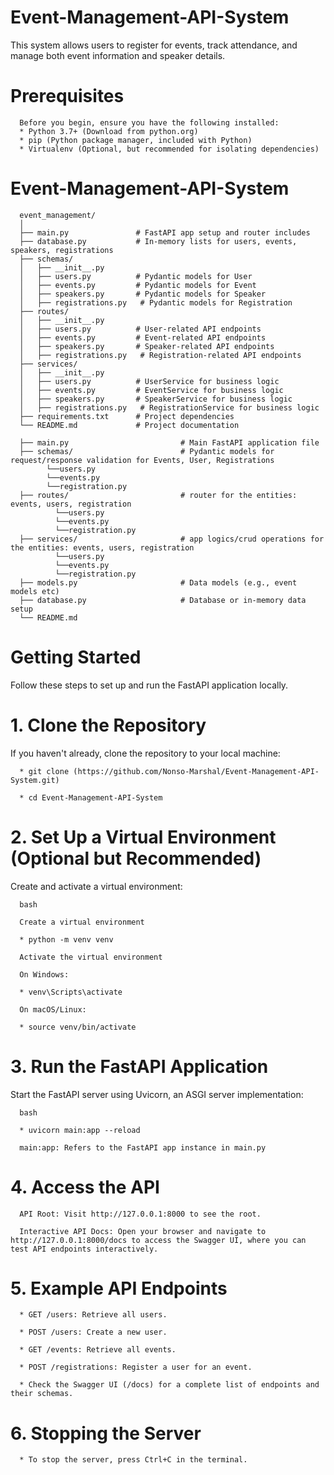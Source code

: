 # Event-Management-API-System

This system allows users to register for events, track attendance, and manage both event information and speaker details.


# Prerequisites

      Before you begin, ensure you have the following installed:
      * Python 3.7+ (Download from python.org)
      * pip (Python package manager, included with Python)
      * Virtualenv (Optional, but recommended for isolating dependencies)



# Event-Management-API-System

      event_management/
      │
      ├── main.py               # FastAPI app setup and router includes
      ├── database.py           # In-memory lists for users, events, speakers, registrations
      ├── schemas/
      │   ├── __init__.py
      │   ├── users.py          # Pydantic models for User
      │   ├── events.py         # Pydantic models for Event
      │   ├── speakers.py       # Pydantic models for Speaker
      │   ├── registrations.py   # Pydantic models for Registration
      ├── routes/
      │   ├── __init__.py
      │   ├── users.py          # User-related API endpoints
      │   ├── events.py         # Event-related API endpoints
      │   ├── speakers.py       # Speaker-related API endpoints
      │   ├── registrations.py   # Registration-related API endpoints
      ├── services/
      │   ├── __init__.py
      │   ├── users.py          # UserService for business logic
      │   ├── events.py         # EventService for business logic
      │   ├── speakers.py       # SpeakerService for business logic
      │   ├── registrations.py   # RegistrationService for business logic
      ├── requirements.txt      # Project dependencies
      └── README.md             # Project documentation

      ├── main.py                         # Main FastAPI application file      
      ├── schemas/                        # Pydantic models for request/response validation for Events, User, Registrations
            └──users.py
            └──events.py
            └──registration.py
      ├── routes/                         # router for the entities: events, users, registration
              └──users.py
              └──events.py
              └──registration.py
      ├── services/                       # app logics/crud operations for the entities: events, users, registration
              └──users.py
              └──events.py
              └──registration.py
      ├── models.py                       # Data models (e.g., event models etc)
      ├── database.py                     # Database or in-memory data setup
      └── README.md   




# Getting Started

Follow these steps to set up and run the FastAPI application locally.




# 1. Clone the Repository

If you haven't already, clone the repository to your local machine:

      * git clone (https://github.com/Nonso-Marshal/Event-Management-API-System.git)
        
      * cd Event-Management-API-System



# 2. Set Up a Virtual Environment (Optional but Recommended)

Create and activate a virtual environment:

      bash
      
      Create a virtual environment
      
      * python -m venv venv
      
      Activate the virtual environment
      
      On Windows:
      
      * venv\Scripts\activate
      
      On macOS/Linux:
      
      * source venv/bin/activate
      

# 3. Run the FastAPI Application

Start the FastAPI server using Uvicorn, an ASGI server implementation:

      bash
      
      * uvicorn main:app --reload
      
      main:app: Refers to the FastAPI app instance in main.py


# 4. Access the API 

      API Root: Visit http://127.0.0.1:8000 to see the root.
      
      Interactive API Docs: Open your browser and navigate to http://127.0.0.1:8000/docs to access the Swagger UI, where you can test API endpoints interactively.


# 5. Example API Endpoints

      * GET /users: Retrieve all users.
      
      * POST /users: Create a new user.
      
      * GET /events: Retrieve all events.
      
      * POST /registrations: Register a user for an event.
      
      * Check the Swagger UI (/docs) for a complete list of endpoints and their schemas.


# 6. Stopping the Server

      * To stop the server, press Ctrl+C in the terminal.










